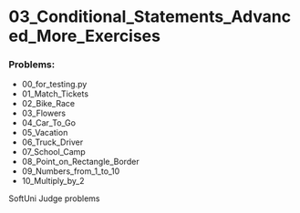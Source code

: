 # 03_Conditional_Statements_Advanced_More_Exercises

### Problems:
- 00_for_testing.py
- 01_Match_Tickets
- 02_Bike_Race
- 03_Flowers
- 04_Car_To_Go
- 05_Vacation
- 06_Truck_Driver
- 07_School_Camp
- 08_Point_on_Rectangle_Border
- 09_Numbers_from_1_to_10
- 10_Multiply_by_2


SoftUni Judge problems
